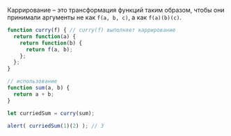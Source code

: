Каррирование – это трансформация функций таким образом, чтобы они принимали аргументы не как ``f(a, b, c)``, а как ``f(a)(b)(c)``.

```js
function curry(f) { // curry(f) выполняет каррирование
  return function(a) {
    return function(b) {
      return f(a, b);
    };
  };
}

// использование
function sum(a, b) {
  return a + b;
}

let curriedSum = curry(sum);

alert( curriedSum(1)(2) ); // 3
```